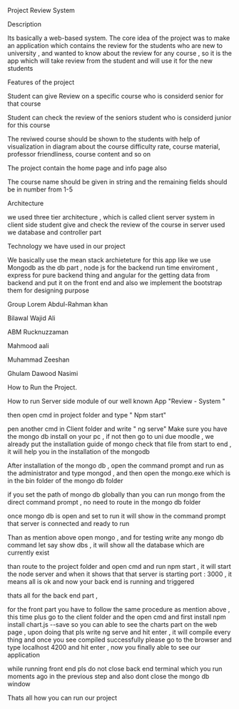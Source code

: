 Project Review System

Description

Its basically a web-based system. The core idea of the project was to make an application which contains the review for the students who are new to university , and wanted to know about the review for any course , so it is the app which will take review from the student and will use it for the new students

Features of the project

Student can give Review on a specific course who is considerd senior for that course

Student can check the review of the seniors student who is considerd junior for this course

The reviwed course should be shown to the students with help of visualization in diagram about the course difficulty rate, course material, professor friendliness, course content and so on 

The project contain the home page and info page also

The course name should be given in string and the remaining fields should be in number from 1-5

Architecture

we used three tier architecture , which is called client server system
in client side student give and check the review of the course 
in server used we database and controller part

Technology we have used in our project

We basically use the mean stack archieteture for this app like we use Mongodb as the db part , node js for the backend run time enviroment , express for pure backend thing and angular for the getting data from backend and put it on the front end and also we implement the bootstrap them for designing purpose


Group Lorem 
Abdul-Rahman khan

Bilawal Wajid Ali

ABM Rucknuzzaman 

Mahmood aali

Muhammad Zeeshan 

Ghulam Dawood Nasimi


How to Run the Project.

How to run Server side module of our well known App "Review - System "

then open cmd in project folder and type " Npm start"	

pen another cmd in Client folder and write " ng serve"	Make sure you have the mongo db install on your pc , if not then go to uni due moodle , we already put the installation guide of mongo check that file from start to end , it will help you in the installation of the mongodb

After installation of the mongo db , open the command prompt and run as the administrator and type mongod , and then open the mongo.exe which is in the bin folder of the mongo db folder

if you set the path of mongo db globally than you can run mongo from the direct command prompt , no need to route in the mongo db folder 

once mongo db is open and set to run it will show in the command prompt that server is connected and ready to run

Than as mention above open mongo , and for testing write any mongo db command let say show dbs , it will show all the database which are currently exist 

than route to the project folder and open cmd and run npm start , it will start the node server and when it shows that that server is starting port : 3000 , it means all is ok and now your back end is running and triggered

thats all for the back end part , 


for the front part you have to follow the same procedure as mention above , this time plus go to the client folder and the open cmd and first install npm install chart.js --save so you can able to see the charts part on the web page , upon doing that pls write ng serve and hit enter , it will compile every thing and once you see compiled successfully please go to the browser and type localhost 4200 and hit enter , now you finally able to see our application

while running front end pls do not close back end terminal which you run moments ago in the previous step and also dont close the mongo db window



Thats all how you can run our project
